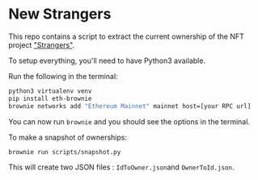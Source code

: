 # New Strangers

This repo contains a script to extract the current ownership of the NFT project ["Strangers"](https://etherscan.io/address/0x36d079c175026a046da91e1b3912a4345812340d).

To setup everything, you'll need to have Python3 available.

Run the following in the terminal:

```bash
python3 virtualenv venv
pip install eth-brownie
brownie networks add "Ethereum Mainnet" mainnet host=[your RPC url] 
```

You can now run `brownie` and you should see the options in the terminal.

To make a snapshot of ownerships:

```bash
brownie run scripts/snapshot.py
```

This will create two JSON files : `IdToOwner.json`and `OwnerToId.json`.


